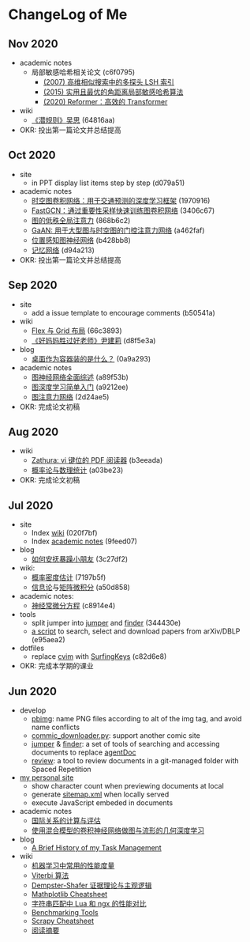 # ChangeLog of Me

## Nov 2020
 
* academic notes
  * 局部敏感哈希相关论文 (c6f0795)
    * [(2007) 高维相似搜索中的多探头 LSH 索引](/papers/2007-multi-probe-lsh-efficient-indexing-for-high-dimensional-similarity-search/)
    * [(2015) 实用且最优的角距离局部敏感哈希算法](/papers/2015-practical-and-optimal-lsh-for-angular-distance/)
    * [(2020) Reformer：高效的 Transformer](/papers/2020-reformer-the-efficient-transformer/)
* wiki
  * [《潜规则》吴思](/wiki/《潜规则》吴思.md) (64816aa)
* OKR: 投出第一篇论文并总结提高

## Oct 2020

* site
  * in PPT display list items step by step (d079a51)
* academic notes
  * [时空图卷积网络：用于交通预测的深度学习框架](/papers/2017-spatio-temporal-graph-convolutional-networks-a-deep-learning-framework-for-traffic-forecasting/) (1970916)
  * [FastGCN：通过重要性采样快速训练图卷积网络](/papers/2018-fastgcn-fast-learning-with-graph-convolutional-networks-via-importance-sampling/) (3406c67)
  * [图的低秩全局注意力](/papers/2018-fastgcn-fast-learning-with-graph-convolutional-networks-via-importance-sampling/) (868b6c2)
  * [GaAN: 用于大型图与时空图的门控注意力网络](/papers/2018-gaan-gated-attention-networks-for-learning-on-large-and-spatiotemporal-graphs/) (a462faf)
  * [位置感知图神经网络](/papers/2019-position-aware-graph-neural-networks/) (b428bb8)
  * [记忆网络](/papers/2014-memory-networks/) (d94a213)
* OKR: 投出第一篇论文并总结提高

## Sep 2020

* site
  * add a issue template to encourage comments (b50541a)
* wiki
  * [Flex 与 Grid 布局](/wiki/css-flex-grid.md) (66c3893)
  * [《好妈妈胜过好老师》尹建莉](/wiki/《好妈妈胜过好老师》尹建莉.md) (d8f5e3a)
* blog
  * [桌面作为容器装的是什么？](/blog/what-desktop-contains/) (0a9a293)
* academic notes
  * [图神经网络全面综述](/papers/2019-a-comprehensive-survey-on-graph-neural-networks/) (a89f53b)
  * [图深度学习简单入门](/papers/2019-a-gentle-introduction-to-deep-learning-for-graphs/) (a9212ee)
  * [图注意力网络](/papers/2017-graph-attention-networks/) (2d24ae5)
* OKR: 完成论文初稿

## Aug 2020

* wiki
  * [Zathura: vi 键位的 PDF 阅读器](/wiki/zathura.md) (b3eeada)
  * [概率论与数理统计](/wiki/probability-statistics/) (a03be23)
* OKR: 完成论文初稿

## Jul 2020

* site
  * Index [wiki](/wiki/) (020f7bf)
  * Index [academic notes](/papers/) (9feed07)
* blog
  * [如何安抚暴躁小朋友](/blog/comfort-angry-kids.md) (3c27df2)
* wiki:
  * [概率密度估计](/wiki/probabilistic-density-estimation.md) (7197b5f)
  * [信息论](/wiki/information-theory.md)与[矩阵微积分](/wiki/matrix-calculus.md) (a50d858)
* academic notes:
  * [神经常微分方程](/papers/2018-neural-ordinary-differential-equations/) (c8914e4)
* tools
  * split jumper into [jumper](https://github.com/cf020031308/cf020031308.github.io/blob/master/bin/jumper) and [finder](https://github.com/cf020031308/cf020031308.github.io/blob/master/bin/finder) (344430e)
  * [a script](https://github.com/cf020031308/cf020031308.github.io/blob/master/bin/search-paper) to search, select and download papers from arXiv/DBLP (e95aea2)
* dotfiles
  * replace [cvim](https://github.com/cf020031308/cf020031308.github.io/blob/master/dotfiles/cvim/cvimrc) with [SurfingKeys](https://github.com/cf020031308/cf020031308.github.io/blob/master/dotfiles/surfingkeys/rc.js) (c82d6e8)
* OKR: 完成本学期的课业

## Jun 2020

* develop
  * [pbimg](https://github.com/cf020031308/cf020031308.github.io/blob/master/bin/pbimg): name PNG files according to alt of the img tag, and avoid name conflicts
  * [commic_downloader.py](https://github.com/cf020031308/cf020031308.github.io/blob/master/bin/comic_downloader.py): support another comic site
  * [jumper](https://github.com/cf020031308/cf020031308.github.io/blob/master/bin/jumper) & [finder](https://github.com/cf020031308/cf020031308.github.io/blob/master/bin/finder): a set of tools of searching and accessing documents to replace [agentDoc](https://github.com/cf020031308/agentDoc)
  * [review](https://github.com/cf020031308/cf020031308.github.io/blob/master/bin/review): a tool to review documents in a git-managed folder with Spaced Repetition
* [my personal site](/)
  * show character count when previewing documents at local
  * generate [sitemap.xml](/sitemap.xml) when locally served
  * execute JavaScript embeded in documents
* academic notes
  * [国际关系的计算与评估](/papers/2016-a-formal-calculus-for-international-relations-computation-and-evaluation/)
  * [使用混合模型的卷积神经网络做图与流形的几何深度学习](/papers/2016-geometric-deep-learning-on-graphs-and-manifolds-using-mixture-model-cnns/)
* blog
  * [A Brief History of my Task Management](/blog/a-brief-history-of-my-task-management/)
* wiki
  * [机器学习中常用的性能度量](/wiki/performance-measure/)
  * [Viterbi 算法](/wiki/viterbi.md)
  * [Dempster-Shafer 证据理论与主观逻辑](/wiki/dempster-shafer-theory-and-subjective-logic/)
  * [Mathplotlib Cheatsheet](/wiki/matplotlib/)
  * [字符串匹配中 Lua 和 ngx 的性能对比](/wiki/string-match-in-lua-vs-ngx.md)
  * [Benchmarking Tools](/wiki/benchmark-tools/)
  * [Scrapy Cheatsheet](/wiki/scrapy/)
  * [阅读摘要](/wiki/20200702/)
